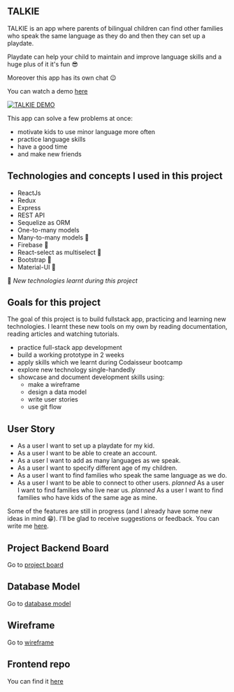 ## TALKIE

TALKIE is an app where parents of bilingual children can find other families who speak the same language as they do and then they can set up a playdate.

Playdate can help your child to maintain and improve language skills and a huge plus of it it's fun :sunglasses:

Moreover this app has its own chat :wink:

You can watch a demo [here](http://www.youtube.com/watch?v=Ax6oLBHjlC8)

[![TALKIE DEMO](https://img.youtube.com/vi/Ax6oLBHjlC8/0.jpg)](http://www.youtube.com/watch?v=Ax6oLBHjlC8 "TALKIE DEMO")

This app can solve a few problems at once:
* motivate kids to use minor language more often
* practice language skills
* have a good time
* and make new friends 

## Technologies and concepts I used in this project
* ReactJs 
* Redux
* Express
* REST API
* Sequelize as ORM
* One-to-many models
* Many-to-many models :tulip:
* Firebase :tulip:
* React-select as multiselect :tulip:
* Bootstrap :tulip:
* Material-UI :tulip:

:tulip: *New technologies learnt during this project*

## Goals for this project

The goal of this project is to build fullstack app, practicing and learning new technologies.
I learnt these new tools on my own by reading documentation, reading articles and watching tutorials.

* practice full-stack app development
* build a working prototype in 2 weeks
* apply skills which we learnt during Codaisseur bootcamp
* explore new technology single-handedly
* showcase and document development skills using:
    - make a wireframe
    - design a data model
    - write user stories
    - use git flow
   
## User Story

* As a user I want to set up a playdate for my kid.
* As a user I want to be able to create an account.
* As a user I want to add as many languages as we speak.
* As a user I want to specify different age of my children.
* As a user I want to find families who speak the same language as we do.
* As a user I want to be able to connect to other users.
*planned* As a user I want to find families who live near us.
*planned* As a user I want to find families who have kids of the same age as mine.

Some of the features are still in progress (and I already have some new ideas in mind :grin:).
I'll be glad to receive suggestions or feedback. You can write me [here](https://www.linkedin.com/in/alena-izakson/).

## Project Backend Board

Go to [project board](https://github.com/AlenaAlyona/talkie_backend/projects/1)

## Database Model

Go to [database model](https://dbdiagram.io/d/5f841b9d3a78976d7b774385)

## Wireframe

Go to [wireframe](https://wireframepro.mockflow.com/view/Mf52aec124d48c35ff474cf773ea262d01602489739108)
 
## Frontend repo

You can find it [here](https://github.com/AlenaAlyona/talkie-frontend)
